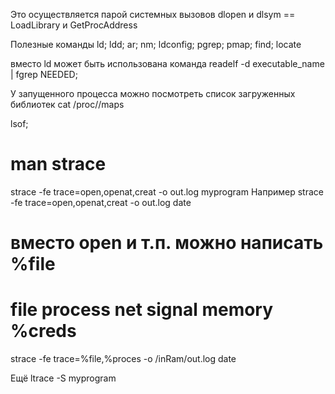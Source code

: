 
Это осуществляется парой системных вызовов dlopen и dlsym  == LoadLibrary и GetProcAddress


Полезные команды
ld; ldd; ar; nm; ldconfig; pgrep; pmap;
find; locate

вместо ld может быть использована команда
readelf -d executable_name | fgrep NEEDED;

У запущенного процесса можно посмотреть список загруженных библиотек
cat /proc/<PID>/maps

lsof;

# man strace
strace -fe trace=open,openat,creat -o out.log myprogram
Например
strace -fe trace=open,openat,creat -o out.log date

# вместо open и т.п. можно написать %file

# file process net signal memory %creds
strace -fe trace=%file,%proces -o /inRam/out.log date

Ещё
ltrace -S myprogram
